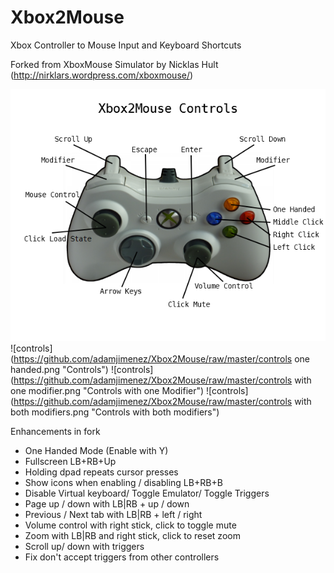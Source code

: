 Xbox2Mouse
===================

Xbox Controller to Mouse Input and Keyboard Shortcuts

Forked from XboxMouse Simulator by Nicklas Hult (http://nirklars.wordpress.com/xboxmouse/)

![controls](https://github.com/adamjimenez/Xbox2Mouse/raw/master/controls.png "Controls")
![controls](https://github.com/adamjimenez/Xbox2Mouse/raw/master/controls one handed.png "Controls")
![controls](https://github.com/adamjimenez/Xbox2Mouse/raw/master/controls with one modifier.png "Controls with one Modifier")
![controls](https://github.com/adamjimenez/Xbox2Mouse/raw/master/controls with both modifiers.png "Controls with both modifiers")

Enhancements in fork
* One Handed Mode (Enable with Y)
* Fullscreen LB+RB+Up
* Holding dpad repeats cursor presses
* Show icons when enabling / disabling LB+RB+B
* Disable Virtual keyboard/ Toggle Emulator/ Toggle Triggers
* Page up / down with LB|RB + up / down
* Previous / Next tab with LB|RB + left / right
* Volume control with right stick, click to toggle mute
* Zoom with LB|RB and right stick, click to reset zoom
* Scroll up/ down with triggers
* Fix don't accept triggers from other controllers
